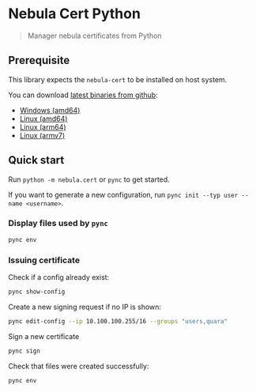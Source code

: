 # Nebula Cert Python

> Manager nebula certificates from Python

## Prerequisite

This library expects the `nebula-cert` to be installed on host system.

You can download [latest binaries from github](https://github.com/slackhq/nebula/releases/latest):
  - [Windows (amd64)](https://github.com/slackhq/nebula/releases/download/v1.6.1/nebula-windows-amd64.zip)
  - [Linux (amd64)](https://github.com/slackhq/nebula/releases/download/v1.6.1/nebula-linux-amd64.tar.gz)
  - [Linux (arm64)](https://github.com/slackhq/nebula/releases/download/v1.6.1/nebula-linux-arm64.tar.gz)
  - [Linux (armv7)](https://github.com/slackhq/nebula/releases/download/v1.6.1/nebula-linux-arm-7.tar.gz)

## Quick start

Run `python -m nebula.cert` or `pync` to get started.

If you want to generate a new configuration, run `pync init --typ user --name <username>`.

### Display files used by `pync`

```bash
pync env
```

### Issuing certificate

Check if a config already exist:

```bash
pync show-config
```

Create a new signing request if no IP is shown:

```bash
pync edit-config --ip 10.100.100.255/16 --groups "users,quara"
```

Sign a new certificate

```bash
pync sign
```

Check that files were created successfully:

```bash
pync env
```